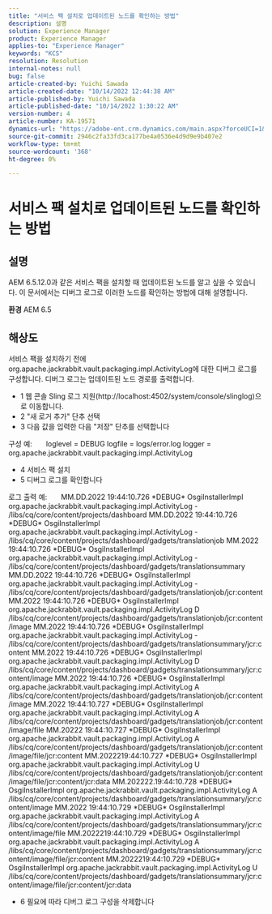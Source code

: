 ```yaml
---
title: "서비스 팩 설치로 업데이트된 노드를 확인하는 방법"
description: 설명
solution: Experience Manager
product: Experience Manager
applies-to: "Experience Manager"
keywords: "KCS"
resolution: Resolution
internal-notes: null
bug: false
article-created-by: Yuichi Sawada
article-created-date: "10/14/2022 12:44:38 AM"
article-published-by: Yuichi Sawada
article-published-date: "10/14/2022 1:30:22 AM"
version-number: 4
article-number: KA-19571
dynamics-url: "https://adobe-ent.crm.dynamics.com/main.aspx?forceUCI=1&pagetype=entityrecord&etn=knowledgearticle&id=43d93c5d-594b-ed11-bba2-000d3a5c1bcc"
source-git-commit: 2946c2fa33fd3ca177be4a0536e4d9d9e9b407e2
workflow-type: tm+mt
source-wordcount: '368'
ht-degree: 0%

---
```


# 서비스 팩 설치로 업데이트된 노드를 확인하는 방법

## 설명


AEM 6.5.12.0과 같은 서비스 팩을 설치할 때 업데이트된 노드를 알고 싶을 수 있습니다. 이 문서에서는 디버그 로그로 이러한 노드를 확인하는 방법에 대해 설명합니다.

<b>환경</b>
AEM 6.5


## 해상도


서비스 팩을 설치하기 전에 org.apache.jackrabbit.vault.packaging.impl.ActivityLog에 대한 디버그 로그를 구성합니다. 디버그 로그는 업데이트된 노드 경로를 출력합니다.

- 1 웹 콘솔 Sling 로그 지원(http://localhost:4502/system/console/slinglog)으로 이동합니다.
- 2 &quot;새 로거 추가&quot; 단추 선택
- 3 다음 값을 입력한 다음 &quot;저장&quot; 단추를 선택합니다

구성 예:       loglevel = DEBUG logfile = logs/error.log logger = org.apache.jackrabbit.vault.packaging.impl.ActivityLog

- 4 서비스 팩 설치
- 5 디버그 로그를 확인합니다

로그 출력 예:       MM.DD.2022 19:44:10.726 \*DEBUG\* OsgiInstallerImpl org.apache.jackrabbit.vault.packaging.impl.ActivityLog - /libs/cq/core/content/projects/dashboard MM.DD.2022 19:44:10.726 \*DEBUG\* OsgiInstallerImpl org.apache.jackrabbit.vault.packaging.impl.ActivityLog - /libs/cq/core/content/projects/dashboard/gadgets/translationjob MM.2022 19:44:10.726 \*DEBUG\* OsgiInstallerImpl org.apache.jackrabbit.vault.packaging.impl.ActivityLog - /libs/cq/core/content/projects/dashboard/gadgets/translationsummary MM.DD.2022 19:44:10.726 \*DEBUG\* OsgiInstallerImpl org.apache.jackrabbit.vault.packaging.impl.ActivityLog - /libs/cq/core/content/projects/dashboard/gadgets/translationjob/jcr:content MM.2022 19:44:10.726 \*DEBUG\* OsgiInstallerImpl org.apache.jackrabbit.vault.packaging.impl.ActivityLog D /libs/cq/core/content/projects/dashboard/gadgets/translationjob/jcr:content/image MM.2022 19:44:10.726 \*DEBUG\* OsgiInstallerImpl org.apache.jackrabbit.vault.packaging.impl.ActivityLog - /libs/cq/core/content/projects/dashboard/gadgets/translationsummary/jcr:content MM.2022 19:44:10.726 \*DEBUG\* OsgiInstallerImpl org.apache.jackrabbit.vault.packaging.impl.ActivityLog D /libs/cq/core/content/projects/dashboard/gadgets/translationsummary/jcr:content/image MM.2022 19:44:10.726 \*DEBUG\* OsgiInstallerImpl org.apache.jackrabbit.vault.packaging.impl.ActivityLog A /libs/cq/core/content/projects/dashboard/gadgets/translationjob/jcr:content/image MM.2022 19:44:10.727 \*DEBUG\* OsgiInstallerImpl org.apache.jackrabbit.vault.packaging.impl.ActivityLog A /libs/cq/core/content/projects/dashboard/gadgets/translationjob/jcr:content/image/file MM.20222 19:44:10.727 \*DEBUG\* OsgiInstallerImpl org.apache.jackrabbit.vault.packaging.impl.ActivityLog A /libs/cq/core/content/projects/dashboard/gadgets/translationjob/jcr:content/image/file/jcr:content MM.2022219:44:10.727 \*DEBUG\* OsgiInstallerImpl org.apache.jackrabbit.vault.packaging.impl.ActivityLog U /libs/cq/core/content/projects/dashboard/gadgets/translationjob/jcr:content/image/file/jcr:content/jcr:data MM.202222.19:44:10.728 \*DEBUG\* OsgiInstallerImpl org.apache.jackrabbit.vault.packaging.impl.ActivityLog A /libs/cq/core/content/projects/dashboard/gadgets/translationsummary/jcr:content/image MM.2022 19:44:10.729 \*DEBUG\* OsgiInstallerImpl org.apache.jackrabbit.vault.packaging.impl.ActivityLog A /libs/cq/core/content/projects/dashboard/gadgets/translationsummary/jcr:content/image/file MM.2022219:44:10.729 \*DEBUG\* OsgiInstallerImpl org.apache.jackrabbit.vault.packaging.impl.ActivityLog A /libs/cq/core/content/projects/dashboard/gadgets/translationsummary/jcr:content/image/file/jcr:content MM.2022219:44:10.729 \*DEBUG\* OsgiInstallerImpl org.apache.jackrabbit.vault.packaging.impl.ActivityLog U /libs/cq/core/content/projects/dashboard/gadgets/translationsummary/jcr:content/image/file/jcr:content/jcr:data

- 6 필요에 따라 디버그 로그 구성을 삭제합니다
